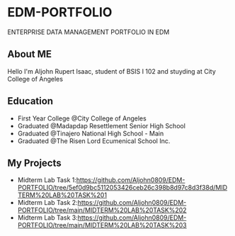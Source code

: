 # EDM-PORTFOLIO
ENTERPRISE DATA MANAGEMENT PORTFOLIO IN EDM

## About ME
  Hello I'm Aljohn Rupert Isaac, student of BSIS I 102 and stuyding at City College of Angeles
 
  ## Education
  - First Year College @City College of Angeles
  - Graduated @Madapdap Resettlement Senior High School
  - Graduated @Tinajero National High School - Main
  - Graduated @The Risen Lord Ecumenical School Inc.

## My Projects
- Midterm Lab Task 1:https://github.com/Aljohn0809/EDM-PORTFOLIO/tree/5ef0d9bc5112053426ceb26c398b8d97c8d3f38d/MIDTERM%20LAB%20TASK%201
- Midterm Lab Task 2:https://github.com/Aljohn0809/EDM-PORTFOLIO/tree/main/MIDTERM%20LAB%20TASK%202
- Midterm Lab Task 3:https://github.com/Aljohn0809/EDM-PORTFOLIO/tree/main/MIDTERM%20LAB%20TASK%203

